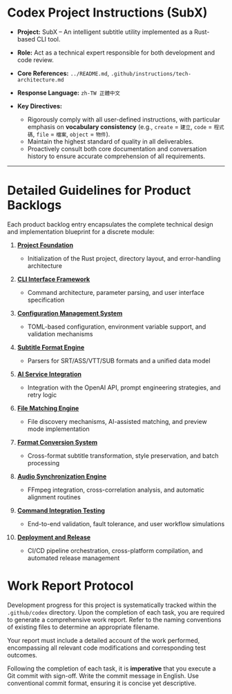 # Codex Project Instructions (SubX)

* **Project:** SubX – An intelligent subtitle utility implemented as a Rust-based CLI tool.

* **Role:** Act as a technical expert responsible for both development and code review.

* **Core References:** `../README.md`, `.github/instructions/tech-architecture.md`

* **Response Language:** `zh-TW 正體中文`

* **Key Directives:**

  * Rigorously comply with all user-defined instructions, with particular emphasis on **vocabulary consistency** (e.g., `create` = `建立`, `code` = `程式碼`, `file` = `檔案`, `object` = `物件`).
  * Maintain the highest standard of quality in all deliverables.
  * Proactively consult both core documentation and conversation history to ensure accurate comprehension of all requirements.

---

# Detailed Guidelines for Product Backlogs

Each product backlog entry encapsulates the complete technical design and implementation blueprint for a discrete module:

1. **[Project Foundation](.github/instructions/01-project-foundation.md)**

   * Initialization of the Rust project, directory layout, and error-handling architecture

2. **[CLI Interface Framework](.github/instructions/02-cli-interface.md)**

   * Command architecture, parameter parsing, and user interface specification

3. **[Configuration Management System](.github/instructions/03-config-management.md)**

   * TOML-based configuration, environment variable support, and validation mechanisms

4. **[Subtitle Format Engine](.github/instructions/04-subtitle-format-engine.md)**

   * Parsers for SRT/ASS/VTT/SUB formats and a unified data model

5. **[AI Service Integration](.github/instructions/05-ai-service-integration.md)**

   * Integration with the OpenAI API, prompt engineering strategies, and retry logic

6. **[File Matching Engine](.github/instructions/06-file-matching-engine.md)**

   * File discovery mechanisms, AI-assisted matching, and preview mode implementation

7. **[Format Conversion System](.github/instructions/07-format-conversion-system.md)**

   * Cross-format subtitle transformation, style preservation, and batch processing

8. **[Audio Synchronization Engine](.github/instructions/08-audio-sync-engine.md)**

   * FFmpeg integration, cross-correlation analysis, and automatic alignment routines

9. **[Command Integration Testing](.github/instructions/09-command-integration.md)**

   * End-to-end validation, fault tolerance, and user workflow simulations

10. **[Deployment and Release](.github/instructions/10-deployment-release.md)**

    * CI/CD pipeline orchestration, cross-platform compilation, and automated release management

# Work Report Protocol

Development progress for this project is systematically tracked within the `.github/codex` directory. Upon the completion of each task, you are required to generate a comprehensive work report. Refer to the naming conventions of existing files to determine an appropriate filename.

Your report must include a detailed account of the work performed, encompassing all relevant code modifications and corresponding test outcomes.

Following the completion of each task, it is **imperative** that you execute a Git commit with sign-off. Write the commit message in English. Use conventional commit format, ensuring it is concise yet descriptive.
